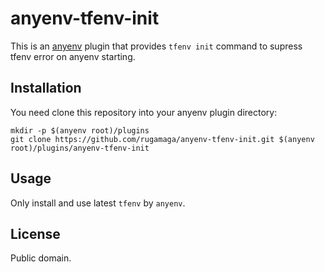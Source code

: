 # anyenv-tfenv-init

This is an [anyenv](https://github.com/anyenv/anyenv) plugin that
provides `tfenv init` command to supress tfenv error on anyenv starting.

## Installation

You need clone this repository into your anyenv plugin directory:

```shell
mkdir -p $(anyenv root)/plugins
git clone https://github.com/rugamaga/anyenv-tfenv-init.git $(anyenv root)/plugins/anyenv-tfenv-init
```

## Usage

Only install and use latest `tfenv` by `anyenv`.

## License

Public domain.
